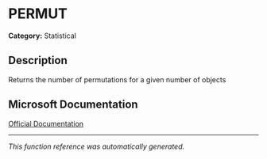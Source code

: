 # PERMUT

**Category:** Statistical

## Description
Returns the number of permutations for a given number of objects

## Microsoft Documentation
[Official Documentation](https://support.microsoft.com//en-us/office/permut-function-3bd1cb9a-2880-41ab-a197-f246a7a602d3)

---
*This function reference was automatically generated.*
